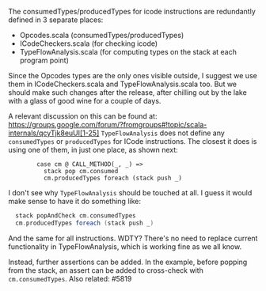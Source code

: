 The consumedTypes/producedTypes for icode instructions are redundantly defined in 3 separate places:
 - Opcodes.scala (consumedTypes/producedTypes)
 - ICodeCheckers.scala (for checking icode)
 - TypeFlowAnalysis.scala (for computing types on the stack at each
program point)

Since the Opcodes types are the only ones visible outside, I suggest
we use them in ICodeCheckers.scala and TypeFlowAnalysis.scala too. But
we should make such changes after the release, after chilling out
by the lake with a glass of good wine for a couple of days.

A relevant discussion on this can be found at:
https://groups.google.com/forum/?fromgroups#!topic/scala-internals/qcyTjk8euUI[1-25]
`TypeFlowAnalysis` does not define any `consumedTypes` or `producedTypes` for ICode instructions. The closest it does is using one of them, in just one place, as shown next:

```
        case cm @ CALL_METHOD(_, _) =>
          stack pop cm.consumed
          cm.producedTypes foreach (stack push _)
```

I don't see why `TypeFlowAnalysis` should be touched at all.
I guess it would make sense to have it do something like:
```scala
  stack popAndCheck cm.consumedTypes
  cm.producedTypes foreach (stack push _)
```
And the same for all instructions. WDTY?
There's no need to replace current functionality in TypeFlowAnalysis, which is working fine as we all know.

Instead, further assertions can be added. In the example, before popping from the stack, an assert can be added to cross-check with `cm.consumedTypes`.
Also related: #5819
